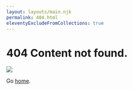 ```yaml
---
layout: layouts/main.njk
permalink: 404.html
eleventyExcludeFromCollections: true
---
```

# 404 Content not found.

<img src="{{ '/img/catbgrnd2.png' | url }}">

Go <a href="{{ '/' | url }}">home</a>.

